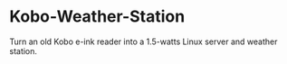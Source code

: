 # Kobo-Weather-Station
Turn an old Kobo e-ink reader into a 1.5-watts Linux server and weather station.
